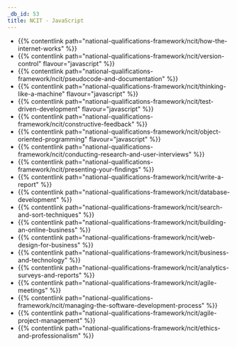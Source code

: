 ```yaml
---
_db_id: 53
title: NCIT - JavaScript
---
```


- {{% contentlink path="national-qualifications-framework/ncit/how-the-internet-works" %}}
- {{% contentlink path="national-qualifications-framework/ncit/version-control" flavour="javascript" %}}
- {{% contentlink path="national-qualifications-framework/ncit/pseudocode-and-documentation" %}}
- {{% contentlink path="national-qualifications-framework/ncit/thinking-like-a-machine" flavour="javascript" %}}
- {{% contentlink path="national-qualifications-framework/ncit/test-driven-development" flavour="javascript" %}}
- {{% contentlink path="national-qualifications-framework/ncit/constructive-feedback" %}}
- {{% contentlink path="national-qualifications-framework/ncit/object-oriented-programming" flavour="javascript" %}}
- {{% contentlink path="national-qualifications-framework/ncit/conducting-research-and-user-interviews" %}}
- {{% contentlink path="national-qualifications-framework/ncit/presenting-your-findings" %}}
- {{% contentlink path="national-qualifications-framework/ncit/write-a-report" %}}
- {{% contentlink path="national-qualifications-framework/ncit/database-development" %}}
- {{% contentlink path="national-qualifications-framework/ncit/search-and-sort-techniques" %}}
- {{% contentlink path="national-qualifications-framework/ncit/building-an-online-business" %}}
- {{% contentlink path="national-qualifications-framework/ncit/web-design-for-business" %}}
- {{% contentlink path="national-qualifications-framework/ncit/business-and-technology" %}}
- {{% contentlink path="national-qualifications-framework/ncit/analytics-surveys-and-reports" %}}
- {{% contentlink path="national-qualifications-framework/ncit/agile-meetings" %}}
- {{% contentlink path="national-qualifications-framework/ncit/managing-the-software-development-process" %}}
- {{% contentlink path="national-qualifications-framework/ncit/agile-project-management" %}}
- {{% contentlink path="national-qualifications-framework/ncit/ethics-and-professionalism" %}}